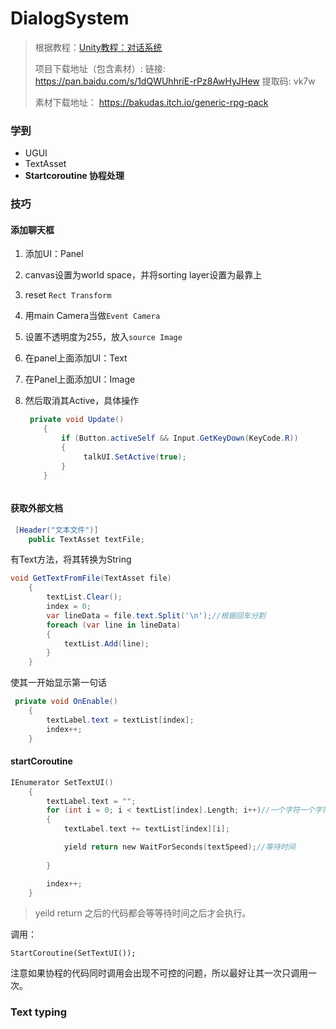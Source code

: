 # DialogSystem

> 根据教程：[Unity教程：对话系统](https://space.bilibili.com/370283072/channel/detail?cid=99057)
>
> 项目下载地址（包含素材）: 链接: https://pan.baidu.com/s/1dQWUhhriE-rPz8AwHyJHew 提取码: vk7w 
>
> 素材下载地址： https://bakudas.itch.io/generic-rpg-pack

### 学到

* UGUI
* TextAsset
* **Startcoroutine 协程处理**



### 技巧

#### 添加聊天框

1. 添加UI：Panel

2. canvas设置为world space，并将sorting layer设置为最靠上

3. reset `Rect Transform`

4. 用main Camera当做`Event Camera`

5. 设置不透明度为255，放入`source Image`

6. 在panel上面添加UI：Text

7. 在Panel上面添加UI：Image

8. 然后取消其Active，具体操作

   ```c#
    private void Update()
       {
           if (Button.activeSelf && Input.GetKeyDown(KeyCode.R))
           {
                talkUI.SetActive(true);
           }
       }



#### 获取外部文档

```c#
 [Header("文本文件")] 
    public TextAsset textFile;
```

有Text方法，将其转换为String

```c#
void GetTextFromFile(TextAsset file)
    {
        textList.Clear();
        index = 0;
        var lineData = file.text.Split('\n');//根据回车分割
        foreach (var line in lineData)
        {
            textList.Add(line);
        }
    }
```



使其一开始显示第一句话

```c#
 private void OnEnable()
    {
        textLabel.text = textList[index];
        index++;
    }
```



#### startCoroutine

```c
IEnumerator SetTextUI()
    {
        textLabel.text = "";
        for (int i = 0; i < textList[index].Length; i++)//一个字符一个字符加上去
        {
            textLabel.text += textList[index][i];

            yield return new WaitForSeconds(textSpeed);//等待时间
            
        }

        index++;
    }
```

> yeild return 之后的代码都会等等待时间之后才会执行。

调用：

`StartCoroutine(SetTextUI());`

注意如果协程的代码同时调用会出现不可控的问题，所以最好让其一次只调用一次。



### Text typing

